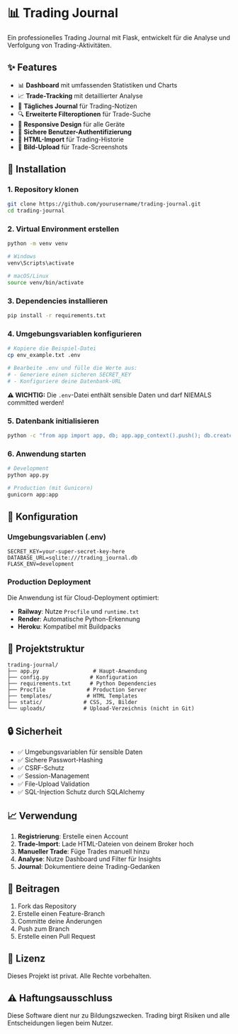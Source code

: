 # 📊 Trading Journal

Ein professionelles Trading Journal mit Flask, entwickelt für die Analyse und Verfolgung von Trading-Aktivitäten.

## ✨ Features

- 📊 **Dashboard** mit umfassenden Statistiken und Charts
- 📈 **Trade-Tracking** mit detaillierter Analyse
- 📝 **Tägliches Journal** für Trading-Notizen
- 🔍 **Erweiterte Filteroptionen** für Trade-Suche
- 📱 **Responsive Design** für alle Geräte
- 🔐 **Sichere Benutzer-Authentifizierung**
- 📁 **HTML-Import** für Trading-Historie
- 📸 **Bild-Upload** für Trade-Screenshots

## 🚀 Installation

### 1. Repository klonen
```bash
git clone https://github.com/yourusername/trading-journal.git
cd trading-journal
```

### 2. Virtual Environment erstellen
```bash
python -m venv venv

# Windows
venv\Scripts\activate

# macOS/Linux
source venv/bin/activate
```

### 3. Dependencies installieren
```bash
pip install -r requirements.txt
```

### 4. Umgebungsvariablen konfigurieren
```bash
# Kopiere die Beispiel-Datei
cp env_example.txt .env

# Bearbeite .env und fülle die Werte aus:
# - Generiere einen sicheren SECRET_KEY
# - Konfiguriere deine Datenbank-URL
```

**⚠️ WICHTIG:** Die `.env`-Datei enthält sensible Daten und darf NIEMALS committed werden!

### 5. Datenbank initialisieren
```bash
python -c "from app import app, db; app.app_context().push(); db.create_all()"
```

### 6. Anwendung starten
```bash
# Development
python app.py

# Production (mit Gunicorn)
gunicorn app:app
```

## 🔧 Konfiguration

### Umgebungsvariablen (.env)
```env
SECRET_KEY=your-super-secret-key-here
DATABASE_URL=sqlite:///trading_journal.db
FLASK_ENV=development
```

### Production Deployment
Die Anwendung ist für Cloud-Deployment optimiert:
- **Railway**: Nutze `Procfile` und `runtime.txt`
- **Render**: Automatische Python-Erkennung
- **Heroku**: Kompatibel mit Buildpacks

## 📁 Projektstruktur
```
trading-journal/
├── app.py                 # Haupt-Anwendung
├── config.py             # Konfiguration
├── requirements.txt      # Python Dependencies
├── Procfile             # Production Server
├── templates/           # HTML Templates
├── static/             # CSS, JS, Bilder
└── uploads/            # Upload-Verzeichnis (nicht in Git)
```

## 🔒 Sicherheit

- ✅ Umgebungsvariablen für sensible Daten
- ✅ Sichere Passwort-Hashing
- ✅ CSRF-Schutz
- ✅ Session-Management
- ✅ File-Upload Validation
- ✅ SQL-Injection Schutz durch SQLAlchemy

## 📈 Verwendung

1. **Registrierung**: Erstelle einen Account
2. **Trade-Import**: Lade HTML-Dateien von deinem Broker hoch
3. **Manueller Trade**: Füge Trades manuell hinzu
4. **Analyse**: Nutze Dashboard und Filter für Insights
5. **Journal**: Dokumentiere deine Trading-Gedanken

## 🤝 Beitragen

1. Fork das Repository
2. Erstelle einen Feature-Branch
3. Committe deine Änderungen
4. Push zum Branch
5. Erstelle einen Pull Request

## 📄 Lizenz

Dieses Projekt ist privat. Alle Rechte vorbehalten.

## ⚠️ Haftungsausschluss

Diese Software dient nur zu Bildungszwecken. Trading birgt Risiken und alle Entscheidungen liegen beim Nutzer. 